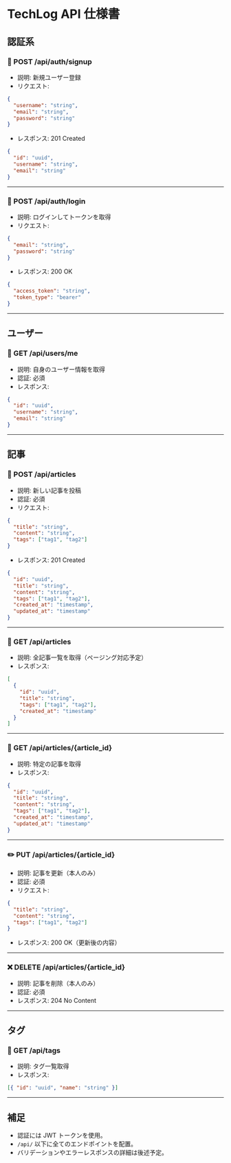 # TechLog API 仕様書

## 認証系

### 🔐 POST /api/auth/signup

- 説明: 新規ユーザー登録
- リクエスト:

```json
{
  "username": "string",
  "email": "string",
  "password": "string"
}
```

- レスポンス: 201 Created

```json
{
  "id": "uuid",
  "username": "string",
  "email": "string"
}
```

---

### 🔐 POST /api/auth/login

- 説明: ログインしてトークンを取得
- リクエスト:

```json
{
  "email": "string",
  "password": "string"
}
```

- レスポンス: 200 OK

```json
{
  "access_token": "string",
  "token_type": "bearer"
}
```

---

## ユーザー

### 👤 GET /api/users/me

- 説明: 自身のユーザー情報を取得
- 認証: 必須
- レスポンス:

```json
{
  "id": "uuid",
  "username": "string",
  "email": "string"
}
```

---

## 記事

### 📝 POST /api/articles

- 説明: 新しい記事を投稿
- 認証: 必須
- リクエスト:

```json
{
  "title": "string",
  "content": "string",
  "tags": ["tag1", "tag2"]
}
```

- レスポンス: 201 Created

```json
{
  "id": "uuid",
  "title": "string",
  "content": "string",
  "tags": ["tag1", "tag2"],
  "created_at": "timestamp",
  "updated_at": "timestamp"
}
```

---

### 📄 GET /api/articles

- 説明: 全記事一覧を取得（ページング対応予定）
- レスポンス:

```json
[
  {
    "id": "uuid",
    "title": "string",
    "tags": ["tag1", "tag2"],
    "created_at": "timestamp"
  }
]
```

---

### 📄 GET /api/articles/{article_id}

- 説明: 特定の記事を取得
- レスポンス:

```json
{
  "id": "uuid",
  "title": "string",
  "content": "string",
  "tags": ["tag1", "tag2"],
  "created_at": "timestamp",
  "updated_at": "timestamp"
}
```

---

### ✏️ PUT /api/articles/{article_id}

- 説明: 記事を更新（本人のみ）
- 認証: 必須
- リクエスト:

```json
{
  "title": "string",
  "content": "string",
  "tags": ["tag1", "tag2"]
}
```

- レスポンス: 200 OK（更新後の内容）

---

### ❌ DELETE /api/articles/{article_id}

- 説明: 記事を削除（本人のみ）
- 認証: 必須
- レスポンス: 204 No Content

---

## タグ

### 🔖 GET /api/tags

- 説明: タグ一覧取得
- レスポンス:

```json
[{ "id": "uuid", "name": "string" }]
```

---

## 補足

- 認証には JWT トークンを使用。
- `/api/` 以下に全てのエンドポイントを配置。
- バリデーションやエラーレスポンスの詳細は後述予定。

